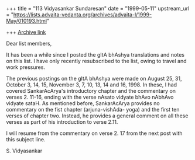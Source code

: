 +++
title = "113 Vidyasankar Sundaresan"
date = "1999-05-11"
upstream_url = "https://lists.advaita-vedanta.org/archives/advaita-l/1999-May/010193.html"

+++
[Archive link](https://lists.advaita-vedanta.org/archives/advaita-l/1999-May/010193.html)

Dear list members,

It has been a while since I posted the gItA bhAshya
translations and notes on this list. I have only recently
resubscribed to the list, owing to travel and work
pressures.

The previous postings on the gItA bhAshya were
made on August 25, 31, October 3, 14, 15,
November 3, 7, 10, 13, 14 and 16, 1998. In these, I
had covered SankarAcArya's introductory chapter
and the commentary on verses 2. 11-16, ending with
the verse nAsato vidyate bhAvo nAbhAvo vidyate
sataH. As mentioned before, SankarAcArya provides
no commentary on the fist chapter (arjuna-vishAda-
yoga) and the first ten verses of chapter two. Instead,
he provides a general comment on all these verses as
part of his introduction to verse 2.11.

I will resume from the commentary on verse 2. 17
from the next post with this subject line.

S. Vidyasankar

